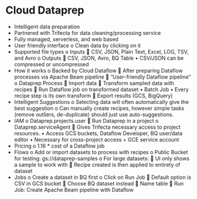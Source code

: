 # Cloud Dataprep

-	Intelligent data preparation
-	Partnered with Trifecta for data cleaning/processing service
-	Fully managed, serverless, and web based
-	User friendly interface
o	Clean data by clicking on it
-	Supported file types
o	Inputs
	CSV, JSON, Plain Text, Excel, LOG, TSV, and Avro
o	Outputs
	CSV, JSON, Avro, BQ Table
•	CSV/JSON can be compressed or uncompressed
-	How it works
o	Backed by Cloud Dataflow
	After preparing Dataflow processes via Apache Beam pipeline
	“User-friendly Dataflow pipeline”
o	Dataprep Process
	Import data
	Transform sampled data with recipes
	Run Dataflow job on transformed dataset
•	Batch Job
•	Every recipe step is its own transform
	Export results (GCS, BigQuery)
-	Intelligent Suggestions
o	Selecting data will often automatically give the best suggestion
o	Can manually create recipes, however simple tasks (remove outliers, de-duplicate) should just use auto-suggestions.
-	IAM
o	Dataprep.projects.user
	Run Dataprep in a project
o	Dataprep.serviceAgent
	Gives Trifecta necessary access to project resources.
•	Access GCS buckets, Dataflow Developer, BQ user/data editor
•	Necessary for cross-project access + GCE service account
-	Pricing
o	1.16 * cost of a Dataflow job
-	Flows
o	Add or import datasets to process with recipes
o	Public Bucket for testing: gs://dataprep-samples
o	For large datasets:
	UI only shows a sample to work with
	Recipe created is then applied to entirety of dataset
-	Jobs
o	Create a dataset in BQ first
o	Click on Run Job
	Default option is CSV in GCS bucket
	Choose BQ dataset instead
	Name table
	Run Job: Create Apache Beam pipeline with Dataflow
